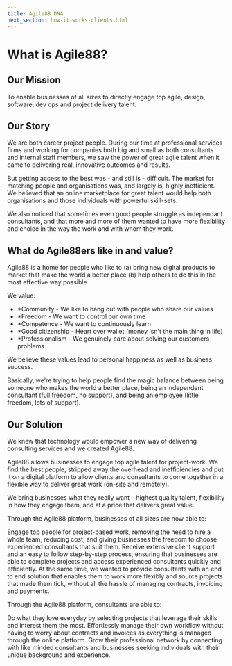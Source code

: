 ```yaml
---
title: Agile88 DNA
next_section: how-it-works-clients.html
---
```


What is Agile88?
==================

Our Mission
----------------

To enable businesses of all sizes to directly engage top agile, design, software, dev ops and project delivery talent.

Our Story
-------------


We are both career project people. During our time at professional services firms and working for companies both big and small as both consultants and internal staff members, we saw the power of great agile talent when it came to delivering real, innovative outcomes and results.

But getting access to the best was - and still is - difficult. The market for matching people and organisations was, and largely is, highly inefficient. We believed that an online marketplace for great talent would help both organisations and those individuals with powerful skill-sets.

We also noticed that sometimes even good people struggle as independant consultants, and that more and more of them wanted to have more flexibility and choice in the way the work and with whom they work.


What do Agile88ers like in and value?
----------------------------------------

Agile88 is a home for people who like to
(a) bring new digital products to market that make the world a better place
(b) help others to do this in the most effective way possible

We value:

-   \*Community - We like to hang out with people who share our values
-   \*Freedom - We want to control our own time
-   \*Competence - We want to continuously learn
-   \*Good citizenship - Heart over wallet (money isn't the main thing in life)
-   \*Professionalism - We genuinely care about solving our customers problems

We believe these values lead to personal happiness as well as business success.

Basically, we're trying to help people find the magic balance between being someone who makes the world a better place, being an independent consultant (full freedom, no support), and being an employee (little freedom, lots of support).



Our Solution
--------------

We knew that technology would empower a new way of delivering consulting services and we created Agile88.

Agile88 allows businesses to engage top agile talent for project-work. We find the best people, stripped away the overhead and inefficiencies and put it on a digital platform to allow clients and consultants to come together in a flexible way to deliver great work (on-site and remotely).

We bring businesses what they really want – highest quality talent, flexibility in how they engage them, and at a price that delivers great value.

Through the Agile88 platform, businesses of all sizes are now able to:

Engage top people for project-based work, removing the need to hire a whole team, reducing cost, and giving businesses the freedom to choose experienced consultants that suit them.
Receive extensive client support and an easy to follow step-by-step process, ensuring that businesses are able to complete projects and access experienced consultants quickly and efficiently.
At the same time, we wanted to provide consultants with an end to end solution that enables them to work more flexibly and source projects that made them tick, without all the hassle of managing contracts, invoicing and payments.

Through the Agile88 platform, consultants are able to:

Do what they love everyday by selecting projects that leverage their skills and interest them the most.
Effortlessly manage their own workflow without having to worry about contracts and invoices as everything is managed through the online platform.
Grow their professional network by connecting with like minded consultants and businesses seeking individuals with their unique background and experience.

